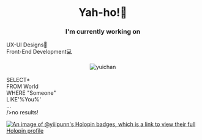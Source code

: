 <div align = "center">
  <h1>Yah-ho!👋</h1> 

<h3>I'm currently working on</h3>
<div align ="left">
UX-UI Designs🎨<br>
Front-End Development💻
</div><br>
<img src ="https://i.pinimg.com/originals/f8/94/19/f89419c5bc4357c8686eb7ab380ed61c.gif" alt ="yuichan">
</div><br>
SELECT*<br>
FROM World<br>
WHERE "Someone"<br>
LIKE'%You%'<br>
...<br>
/>no results!<br>

[![An image of @yiiipunn's Holopin badges, which is a link to view their full Holopin profile](https://holopin.me/yiiipunn)](https://holopin.io/@yiiipunn)
